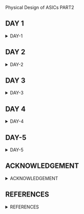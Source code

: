 [](url) Physical Design of ASICs PART2 


## DAY 1
<details>
<summary>DAY-1</summary>
<br>
 <details>
 <summary>RISC-V Installation Steps</summary>

* Below are the steps and commands to install RISC-V toolchain

```
git clone https://github.com/kunalg123/riscv_workshop_collaterals.git
cd riscv_workshop_collaterals
chmod 755 run.sh
./run.sh
```
Once the cloning is done and if there is not any error then set the PATH variable in .bashrc file using below commands
 
```
gedit .bashrc
export PATH="/home/user/riscv_toolchain/riscv64-unknown-elf-gcc-8.3.0-2019.08.0-x86_64-linux-ubuntu14/bin:$PATH" #Instead of user replace it with your user name
```
* Now try the "riscv64-unknown-elf-gcc" command and if there is any error shown below is how to debug: If you are getting the error about "iverilog" then use the below commands

```
sudo apt-get install libboost-regex-dev
git clone https://github.com/steveicarus/iverilog.git
cd iverilog/
git checkout --track -b v10-branch origin/v10-branch
git pull 
chmod 777 autoconf.sh 
./autoconf.sh 
./configure 
make
sudo make install
```

* If you are getting the error about "riscv-pk" then use the below commands

```
sudo apt-get install libboost-regex-dev
git clone https://github.com/riscv/riscv-pk.git
cd riscv-pk/
mkdir build
cd build/
../configure --prefix=$pwd/riscv_toolchain/riscv64-unknown-elf-gcc-8.3.0-2019.08.0-x86_64-linux-ubuntu14 --host=riscv64-unknown-elf
make
sudo make install
```
If there is an error showing that "Spike-command is not found" when running the spike, Try running the run.sh again, it will be resolved.
Don't forget to add PATH in .bashrc and source the .bashrc file

Acknowledgement: Bhargav D V, Pruthvi Parate, Alwin Shaju, Emil Jayanth Lal, Kanish R, Divyam Satle: Colleagues(IIIT-B)

 </details>

 
 <details>
 <summary>Introduction to RISC-V Basic Keywords</summary>

 <details>
  <summary>Instruction Set Architecture(ISA)</summary>

* C-Program is run by the compile to assembly language of RISC V and that makes Hardware Layout operation (qflow); that Hardware can be RISC-V

***WHAT IS RISC-V***

* RISC-V is an open-source instruction set architecture (ISA) for designing computer processors. 
* An instruction set architecture defines the instructions a processor can execute, the formats for those instructions, and the corresponding hardware behaviour. 
* RISC-V is designed to be versatile, customizable, and open, making it well-suited for a wide range of applications, from embedded systems to high-performance computing.
* RISC-V supports both 32-bit and 64-bit address spaces, and it can be implemented with varying levels of performance and complexity, from simple microcontrollers to high-end supercomputers.
* Briefly the architecture can be understood below:
*  RISC-V Architecture --->  Implementation (picorv32 cpu core) ---> Hardware Layout(qflow)

</details>

 <details>
  <summary>From App to Hardware</summary>

* The Flow of the RISC-V is explained in the below image:
   
 ![Screenshot from 2023-08-20 14-48-36](https://github.com/SolankiPratikkumar/IIITB_PRATIKKUMAR_ASIC/assets/140999250/8415bef2-9de6-494e-95dd-d00528000659)

* "Application Software" (like Mozilla Firefox, Stopwatch app) is input to the "System Software" which then passes through the compiler and generated to RISC-V in instruction.exe file and the exe file is passed to the Assembler which converts to Machine Binary language and Finally that is executed to "Hardware" Chip layout

 * The example of the RISC-V flow can be understood by below StopWatch application:
   
![Screenshot from 2023-08-20 14-47-58](https://github.com/SolankiPratikkumar/IIITB_PRATIKKUMAR_ASIC/assets/140999250/9ccf5217-418a-4c1d-95f2-5ea503bc70dd)

* Same way it works for other Application Software:

  ![Screenshot from 2023-08-20 14-55-09](https://github.com/SolankiPratikkumar/IIITB_PRATIKKUMAR_ASIC/assets/140999250/c0679442-3926-4659-b170-e361fe0fb134)


![r1aWhatsApp Image 2023-08-20 at 4 11 34 PM](https://github.com/SolankiPratikkumar/IIITB_PRATIKKUMAR_ASIC/assets/140999250/50799b6e-38b9-437b-a360-963def94357e)


  </details>
  
   <details>
  <summary>Detailed Discription of Course</summary>

* Detailed Description is dropped in the below images:

   ![Screenshot from 2023-08-20 16-04-13](https://github.com/SolankiPratikkumar/IIITB_PRATIKKUMAR_ASIC/assets/140999250/7ce7902b-cc5f-4665-9e89-4cc1737ecf43)

* The Important Application Binary Interface (ABI) is listed below:
* 
  ![Screenshot from 2023-08-20 16-00-52](https://github.com/SolankiPratikkumar/IIITB_PRATIKKUMAR_ASIC/assets/140999250/df859947-b91a-48ef-a34d-10daaecf5d9d)

* Course content in block format:
* 
![r1bWhatsApp Image 2023-08-20 at 4 12 28 PM](https://github.com/SolankiPratikkumar/IIITB_PRATIKKUMAR_ASIC/assets/140999250/40076075-fee3-48a4-8566-1d4dd014563a)

 </details>
  </details>

 <details>
  <summary>Labwork for RISC-V Software Toolchain</summary>
 <details>
  <summary>C-Program to compute sum 1 to n</summary>

* Commands used in Ubuntu to call the text editor for C-program are:
```
$ cd
$ gedit sum1ton.c
//write the C-program in editor and save
$ gcc sum1ton.c
$ ./a.out
```

* The C- Program of sum 1 to n is as follows:

```
#include<stdio.h>
int main ()
{ 
int i,sum=0,n=50;
for(i=0;i<=n;i++)
 {
  sum+=i;
 }
 printf("sum of number from 1 to %d is %d\n",n,sum);
 return 0;
}
```

![Screenshot from 2023-08-20 17-19-05](https://github.com/SolankiPratikkumar/IIITB_PRATIKKUMAR_ASIC/assets/140999250/de168949-8a89-45d6-bfcb-aa9129599490)



 </details>

 <details>
  <summary>RISCV GCC Compile And Disassemble</summary>

```
$ cat sum1ton.c
$ riscv64-unknown-elf-gcc -o1 -mabi=lp64 -march=rv64i -o sum1ton.o sum1ton.c
$ ls -ltr sum1ton.o
$ riscv64-unknown-elf-objdump -d sum1ton.o 
$ riscv64-unknown-elf-objdump -d sum1ton.o | less
/..press enter
$ riscv64-unknown-elf-gcc -Ofast -mabi=lp64 -march=rv64i -o sum1ton.o sum1ton.c
```


![Screenshot from 2023-08-20 20-37-10](https://github.com/SolankiPratikkumar/IIITB_PRATIKKUMAR_ASIC/assets/140999250/1871dbe3-2333-436c-ae3e-c0b7fd01cab8)

* We can find total number of instruction by subtracting next instruction and 1st hex instruction of existing divide to 4
* Total Number of instruction= (101c0-10184)/4 = 15 instruction

</details>

 <details>
  <summary>Spike Simulation and Debug</summary>

```
$ riscv64-unknown-elf-gcc -Ofast -mabi=lp64 -march=rv64i -o sum1ton.o sum1ton.c
$ gcc sum1ton.c
$ ./a.out
$ rReiscv64-unknown-elf-gcc -Ofast -mabi=lp64 -march=rv64i -o sum1ton.o sum1ton.c
$ riscv64-unknown-elf-objdump -d sum1ton.o | less
$ spike -d pk sum1ton.o
:until pc 0 to 100b0
: reg 0 a2
//(press enter)
:reg 0 a1
//(press enter)
```

* go on multiple manual spike instruction writing
  
  ![Screenshot from 2023-08-21 01-11-02](https://github.com/SolankiPratikkumar/IIITB_PRATIKKUMAR_ASIC/assets/140999250/bced2476-aaa8-44af-b5ee-2a47bf2d71f9)


* We can observe below the register details:

![Screenshot from 2023-08-21 00-27-47](https://github.com/SolankiPratikkumar/IIITB_PRATIKKUMAR_ASIC/assets/140999250/34a68f81-d296-490c-ac74-61b5346a0466)

![Screenshot from 2023-08-21 00-34-58](https://github.com/SolankiPratikkumar/IIITB_PRATIKKUMAR_ASIC/assets/140999250/d33bbf75-f5a6-42b4-ae90-2262e7ab4165)

</details>
</details>

 <details>
  <summary>Integer Number Representation</summary>

 <details>
  <summary>64bit Number System for Unsigned Number</summary>

* Human can understand Decimal while computer understand Binary
* So, we are trying to understand this type of Implementation for RISC V
  
  ![Screenshot from 2023-08-21 10-11-04](https://github.com/SolankiPratikkumar/IIITB_PRATIKKUMAR_ASIC/assets/140999250/a8b5bbde-c9f9-41d1-ba71-228f08219b85)

  * So, the important part to note here is 64bits =8 bytes= 2 words= 1doublewords

![Screenshot from 2023-08-21 10-13-06](https://github.com/SolankiPratikkumar/IIITB_PRATIKKUMAR_ASIC/assets/140999250/18efe934-0e92-49dd-bcba-5ffc1e8e2197)

  
![Screenshot from 2023-08-21 10-15-40](https://github.com/SolankiPratikkumar/IIITB_PRATIKKUMAR_ASIC/assets/140999250/79a2a928-f798-4b55-98aa-91cdbb2a0a2c)

* From the above image we can understand the total number of Decimal Equivalent for 0 to all bits is 1's

![Screenshot from 2023-08-21 10-17-56](https://github.com/SolankiPratikkumar/IIITB_PRATIKKUMAR_ASIC/assets/140999250/538391d9-ead3-47d6-99f8-53cabca94710)

* From above we can understand the total number of patterns for 64bits Unsigned Number= 0 to (2^64-1)

  </details>
  
   <details>
  <summary>64bit Number System for Signed Number</summary>
  
![Screenshot from 2023-08-21 10-43-14](https://github.com/SolankiPratikkumar/IIITB_PRATIKKUMAR_ASIC/assets/140999250/e79472b4-0ade-408a-a596-b5b92ab29d71)

* The Signed number can be identified by MSB as '1'
  
[Screenshot from 2023-08-21 10-45-27](https://github.com/SolankiPratikkumar/IIITB_PRATIKKUMAR_ASIC/assets/140999250/c5c468d5-f72c-4d5f-acf7-f382d46720d3)

* We can observe how the binary-to-decimal conversion takes place for signed bits where -2^63 is the final multiplied
  
![Screenshot from 2023-08-21 10-48-37](https://github.com/SolankiPratikkumar/IIITB_PRATIKKUMAR_ASIC/assets/140999250/67aba151-0a86-4a93-b18e-ddabde93389f)

* So, the important note here is the final 3 decimal 808 in signed -2^63 where there is 807dec in unsigned which is (2^63-1)
  
![Screenshot from 2023-08-21 10-50-13](https://github.com/SolankiPratikkumar/IIITB_PRATIKKUMAR_ASIC/assets/140999250/2a89b213-2e65-4010-bba5-cd094f616159)

* These 4 Points are Important to note  which are mentioned above
* Instruction that runs on it is Base Instructions RV641

  
  </details>
  
   <details>
  <summary>Labs on Unsigned Number and Signed Number</summary>

**Code for Unsigned Number**

* C-program on highest unsigned number is given below:
  
```
#include <stdio.h>
#include <math.h>
int main()
{
unsigned long long int max = (unsigned long long int) (pow(2,64) -1);
printf("highest number represented by unsigned long long int is %llu\n", max);
return 0;
}
```

* Command to get output debugged using spike of unsigned number:

```
$ gedit unsignedHighest.c
$ gcc unsignedHighest.c
$ ./a.out

$ riscv64-unknown-elf-gcc -Ofast -mabi=lp64 -march=rv64i -o unsignedHighest.o unsignedHighest.c
$ spike pk unsignedHighest.o
```

![Screenshot from 2023-08-21 12-09-47](https://github.com/SolankiPratikkumar/IIITB_PRATIKKUMAR_ASIC/assets/140999250/caafc9e0-1abf-4c4f-9c8a-79aeac7dcc5f)

* Using the same C-program and checking for her power 2^127 we get the unsignedHighest same Highest Number
  
```
#include <stdio.h>
#include <math.h>
int main()
{
unsigned long long int max = (unsigned long long int) (pow(2,127) -1);
printf("highest number represented by unsigned long long int is %llu\n", max);
return 0;
}
```

* Now changing the power as 2^10 to get an unsigned number in decimal:
  
```
#include <stdio.h>
#include <math.h>
int main()
{
unsigned long long int max = (unsigned long long int) (pow(2,10) -1);
printf("highest number represented by unsigned long long int is %llu\n", max);
return 0;
}
```

![Screenshot from 2023-08-21 12-19-06](https://github.com/SolankiPratikkumar/IIITB_PRATIKKUMAR_ASIC/assets/140999250/7c26f9bb-c8e3-41ff-9d77-37ba802f3b18)

**Code for Signed Number**

 C-program on highest Signed number is given below:
  
```
#include <stdio.h>
#include <math.h>
int main()
{
long long int max = (int) (pow(2,63) -1);
long long int min = (int) (pow(2,63) * -1);
printf("highest number represented by long long int is %lld\n", max);
printf("lowest number represented by long long int is %lld\n", min);
return 0;
}

```

* Commands for running signedHighest program in Ubuntu are as follows:

```
$ gedit signedHighest.c
$ gcc signedHighest.c
$ ./a.out

$ riscv64-unknown-elf-gcc -Ofast -mabi=lp64 -march=rv64i -o signedHighest.o signedHighest.c
$ spike pk signedHighest.o
```


* Here we don't get required result as here we have used (int), by which overflow condition arrives. now for fixing this we will use long long int instead of int

```
include <stdio.h>
#include <math.h>
int main() {
long long int max = (long long int) (pow(2,63) -1);
long long int min = (long long int) (pow(2,63) * -1);
printf("highest number represented by long long int is %lld\n", max);
printf("lowest number represented by long long int is %lld\n", min);
return 0;
```

* Others data types extension can used as below :

![Screenshot from 2023-08-21 11-17-25](https://github.com/SolankiPratikkumar/IIITB_PRATIKKUMAR_ASIC/assets/140999250/07a59ddf-1c63-4ec1-a675-81643fae40da)


  </details>
 </details>
   </details>  
     </details>

     
 ## DAY 2
<details>
<summary>DAY-2</summary>
<br>
 <details>
 <summary>Application Binary Interface(ABI)</summary>

<details>
 <summary>Introduction to Application Binary Interface(ABI)</summary>


**What is ABI**

* ABI stands for "Application Binary Interface." It is a set of rules and conventions that dictate how different software components interact at the binary level.
* In simpler terms, ABI defines how programs running on the same or different architectures can communicate with each other.
  
* ABI encompasses various aspects of low-level programming and software development, including:

* Data Representation: How data types are represented in memory or storage, including integers, floating-point numbers, structures, and more.

* Function Calling Convention: How functions are invoked and how their parameters and return values are passed between different parts of a program. This includes details about registers, stack usage, and parameter passing order.

* Memory Layout: How memory is organized, including the stack, heap, and data segments, and how variables are allocated and accessed.

* Exception Handling: How exceptions and errors are handled by the system, including mechanisms for raising, catching, and propagating exceptions.

* System Calls: How higher-level programming languages interact with the operating system's services and resources, often involving system calls or function calls to kernel routines.

* Register Usage: Which registers are used for specific purposes, how they are saved/restored during function calls, and how they might be preserved across different components of a program.

* ABI is crucial for interoperability between different programming languages, libraries, and operating systems. It ensures that compiled code from different sources can work seamlessly together, as long as they adhere to the same ABI.
  
* Different architectures and platforms might have their own ABIs due to differences in hardware, system architectures, and operating systems.


![Screenshot from 2023-08-21 11-17-25](https://github.com/SolankiPratikkumar/IIITB_PRATIKKUMAR_ASIC/assets/140999250/8fd13e4c-8741-4794-bbee-d8c6d8606e6b)

* Above is the clear example of how are the command of ABI looks:

![Screenshot from 2023-08-21 15-07-47](https://github.com/SolankiPratikkumar/IIITB_PRATIKKUMAR_ASIC/assets/140999250/2d66c5ad-77ff-4d18-9fef-8050d81726e6)

* ABI is an system call interface which is used to run application program on Hardware
   
![Screenshot from 2023-08-21 15-09-26](https://github.com/SolankiPratikkumar/IIITB_PRATIKKUMAR_ASIC/assets/140999250/902edcc4-b3fd-4b3d-a7da-25042384c19b)

* ABI has 32 bit register for RV32 and 64 register for RV64, why it is so can be understaood in upcoming class

</details>

<details>
 <summary>Memory Allocation for Double Words</summary>

 ![Screenshot from 2023-08-21 15-35-44](https://github.com/SolankiPratikkumar/IIITB_PRATIKKUMAR_ASIC/assets/140999250/572389ee-b2cb-4383-bb59-8d8981949413)

* The lower Byte is m[0] is LSB while the upper Byte is m[8]
  
![Screenshot from 2023-08-21 15-37-11](https://github.com/SolankiPratikkumar/IIITB_PRATIKKUMAR_ASIC/assets/140999250/e5bf66fc-23bf-4cd8-98c0-80972e7c8cb5)


* Here we have 64 bit register but we have 32 bit wide register available for storage of our 64 bit instruction. So 1st we divide 64 bits into eight 8 bit and store it into a paricular memory location.
* Hence , In the context of RISC-V, a "word" typically refers to a 32-bit value, and a "byte" is 8 bits. The splitting of a 64-bit number into bytes and words is straightforward

* A 64-bit number consists of 8 bytes (64 bits / 8 bits per byte). A 64-bit number consists of 2 words (64 bits / 32 bits per word).

* Each byte or word of the 64-bit number can be accessed and manipulated independently.

* Keep in mind that RISC-V provides specific instructions for working with 64-bit data, including arithmetic, load/store, and conversion operations. These instructions handle the splitting and management of 64-bit data in a 32-bit architecture like RISC-V.

* It uses different registers(32 in number) which are each of width XLEN = 32 bit for RV32 (~XLEN = 64 for RV64) . On a higher level of abstraction these registers are accessed by their respective ABI names.
  
  </details>
  
  <details>
 <summary>Load, Add and Store Instructions with Examples</summary>

![Screenshot from 2023-08-21 15-51-06](https://github.com/SolankiPratikkumar/IIITB_PRATIKKUMAR_ASIC/assets/140999250/8d284e08-78f9-4c1a-98b1-3dc958c7671b)

* Here ld is used for double word; and all the numbers 16 and all are converted to binary inside register

![Screenshot from 2023-08-21 16-03-25](https://github.com/SolankiPratikkumar/IIITB_PRATIKKUMAR_ASIC/assets/140999250/99f9107f-a296-4292-948d-70cdc0295f04)

*Above command is used to adding into previous operation

![Screenshot from 2023-08-21 16-02-57](https://github.com/SolankiPratikkumar/IIITB_PRATIKKUMAR_ASIC/assets/140999250/e4d67fd4-c359-4b7a-a64d-ff7fc69e299f)

* Above sd command is used for storing back to different memory address
* And all the above instruction are called as Base Integer Instruction RV64I
  
 </details>
  
  <details>
 <summary>Conclusion and Reason behind of 32bit RV64</summary>
   
![Screenshot from 2023-08-21 16-16-25](https://github.com/SolankiPratikkumar/IIITB_PRATIKKUMAR_ASIC/assets/140999250/91aad6a6-20ef-454e-9a1a-03774e2d0df6)

* There are different type of Instructions are classified as I-Type by Immediate type MSB in that register, the R-type register on basis of more blocks of r block in register here and  S-type register on the basis of 2 immediate block in register
  
* Reason for 32 bit register: Here is there are always 5 bits to represent each register block hence 2^5= 32bit register and the total register starts from 0 to (2^5-1)
  
![Screenshot from 2023-08-21 16-17-54](https://github.com/SolankiPratikkumar/IIITB_PRATIKKUMAR_ASIC/assets/140999250/03b35e80-cc8a-43f6-8513-935e937871d8)

* Different Register with their ABI name and their usage are mentioned in above image which will be used in upcoming labs.

</details>
</details>



 <details>
 <summary>Labs works ABI function calls</summary>

<details>
 <summary>Study New Algorithm for sum 1 to N using ASM</summary>

![Screenshot from 2023-08-21 18-03-51](https://github.com/SolankiPratikkumar/IIITB_PRATIKKUMAR_ASIC/assets/140999250/d6e6267c-0193-4cba-b7c3-f5adc8b8d4a0)

* You can use register a0 to a7 in ASM
* Other types of Flowchart can also be used here for execution of same program

</details>

<details>
 <summary>Simulate new C program with Function Call</summary>

* C program from sum of number from 1 to n:
 
```
#include<stdio.h>
extern int load(int x,int y);
int main(){

	int result=0;
	int count =9;
	result=load(0x0,count+1);
	printf("sum of number from 1 to %d is %d\n",count,result);

}
```

* Code of load file:

```
.section .text
.global load
.type load,@function

load:
	add a4, a0, zero
	add a2, a0, a1
	add a3, a0, zero
loop:	add a4, a3, a4
	addi a3, a3, 1
	blt a3, a2, loop
	add a0, a4,zero
	ret
```

![Screenshot from 2023-08-21 18-42-40](https://github.com/SolankiPratikkumar/IIITB_PRATIKKUMAR_ASIC/assets/140999250/9dd4ac8d-660f-4bfd-be9d-34bcbcea1f41)


![Screenshot from 2023-08-21 18-38-12](https://github.com/SolankiPratikkumar/IIITB_PRATIKKUMAR_ASIC/assets/140999250/4fc5f597-d942-4b13-8c41-1921bc93ddb6)

</details>

<details>
 <summary>Basic Verification Flow</summary>

 ![Screenshot from 2023-08-21 19-56-18](https://github.com/SolankiPratikkumar/IIITB_PRATIKKUMAR_ASIC/assets/140999250/1626fa79-3416-4028-831d-6e7f30b1a638)

 ![Screenshot from 2023-08-21 19-56-56](https://github.com/SolankiPratikkumar/IIITB_PRATIKKUMAR_ASIC/assets/140999250/5dd15c57-f6f4-4fc9-a88e-01fedf4dbd9d)

 ![Screenshot from 2023-08-21 19-57-20](https://github.com/SolankiPratikkumar/IIITB_PRATIKKUMAR_ASIC/assets/140999250/875a36bd-6a79-46c8-993e-a25f7cf9d7f5)

 ![Screenshot from 2023-08-21 19-59-38](https://github.com/SolankiPratikkumar/IIITB_PRATIKKUMAR_ASIC/assets/140999250/9f0b6e01-fbe7-4118-8815-9c862be5266a)

 ![Screenshot from 2023-08-21 20-00-03](https://github.com/SolankiPratikkumar/IIITB_PRATIKKUMAR_ASIC/assets/140999250/2b238491-cdf3-4b89-a6a7-7517c7f54a1a)

 ![Screenshot from 2023-08-21 20-00-27](https://github.com/SolankiPratikkumar/IIITB_PRATIKKUMAR_ASIC/assets/140999250/ad2ad9f9-0dee-448b-8940-ec87b8e11fef)

* Below are all the code run in colleteral / lab folder and generated above output images:
  
 ![Screenshot from 2023-08-21 20-00-49](https://github.com/SolankiPratikkumar/IIITB_PRATIKKUMAR_ASIC/assets/140999250/e96f40ab-3d8c-4233-9b4c-81abc542caed)

</details>
</details>
</details>
</details>


 ## DAY 3
<details>
<summary>DAY-3</summary>
<br>
 <details>
 <summary>Digital Logic with TL-verilog and Makerchip</summary>

<details>
 <summary>Combinational Logic with TL-verilog and Makerchip</summary>

![drd](https://github.com/SolankiPratikkumar/IIITB_PRATIKKUMAR_ASIC/assets/140999250/aa84b1bf-c1b7-4c81-8bff-285dda08fe36)
 
AND Gate: Outputs are true if all inputs are true. OR Gate: Outputs true if at least one input is true. NOT Gate: Outputs the opposite (complement) of the input. XOR Gate: Outputs true if the number of true inputs is odd. NAND Gate: Outputs false only if all inputs are true. NOR Gate: Outputs true only if all inputs are false. XNOR Gate: Outputs true if the number of true inputs is even.

** Verilog expression for different Logic Gates:**

![Screenshot from 2023-08-22 11-59-02](https://github.com/SolankiPratikkumar/IIITB_PRATIKKUMAR_ASIC/assets/140999250/83ac359c-e606-42d0-90d4-af7871a0b0a0)

**Combinational Circuits:**

![Screenshot from 2023-08-22 16-34-48](https://github.com/SolankiPratikkumar/IIITB_PRATIKKUMAR_ASIC/assets/140999250/8531818d-ef90-4bc2-b6ce-1ec074c4cece)

**Chaining Ternary Operation on MUX**

  ![Screenshot from 2023-08-22 16-34-24](https://github.com/SolankiPratikkumar/IIITB_PRATIKKUMAR_ASIC/assets/140999250/f75cb4c2-cdb3-4417-9683-46f027746904)
  

**Makerchip**

* Makerchip is an online platform that provides an integrated development environment (IDE) for designing, simulating, and testing digital circuits and systems. It's particularly focused on hardware description languages (HDLs) like Verilog and SystemVerilog.

</details>

<details>
 <summary>Labs on Digital Logic Combinational Circuits Using  Makerchip</summary>
 
**NOT Gate**

![NOT Screenshot from 2023-08-22 18-08-06](https://github.com/SolankiPratikkumar/IIITB_PRATIKKUMAR_ASIC/assets/140999250/ad3970b1-c774-4131-9a7b-7f78e5abcd39)


**AND Gate**

![AND Screenshot from 2023-08-22 18-07-19](https://github.com/SolankiPratikkumar/IIITB_PRATIKKUMAR_ASIC/assets/140999250/3af229a6-8d2d-40a6-9ec0-fdd0c248b727)


**OR Gate**

![OR Screenshot from 2023-08-22 18-08-35](https://github.com/SolankiPratikkumar/IIITB_PRATIKKUMAR_ASIC/assets/140999250/8ff6b434-c08a-4108-85a1-d320e0317a83)


**XOR Gate**
![XOR Screenshot from 2023-08-22 18-08-56](https://github.com/SolankiPratikkumar/IIITB_PRATIKKUMAR_ASIC/assets/140999250/df9198d5-c509-4b2d-ba59-271bf391fde7)


**Vector**
![Vector Screenshot from 2023-08-22 18-09-33](https://github.com/SolankiPratikkumar/IIITB_PRATIKKUMAR_ASIC/assets/140999250/647d6adc-319c-4ffd-9da5-081afee003af)


**MUX**

![MUX Screenshot from 2023-08-22 18-09-51](https://github.com/SolankiPratikkumar/IIITB_PRATIKKUMAR_ASIC/assets/140999250/1e6f7ce7-2ab8-4fe8-b085-1abcd66a77b2)

![MUX 2Screenshot from 2023-08-22 18-10-55](https://github.com/SolankiPratikkumar/IIITB_PRATIKKUMAR_ASIC/assets/140999250/d693b1aa-095e-4bde-a235-6fc10497a6be)


**Combinational Calculator**

![Screenshot from 2023-08-22 18-40-38](https://github.com/SolankiPratikkumar/IIITB_PRATIKKUMAR_ASIC/assets/140999250/2598f3e8-a931-4b9c-8149-5e7b1080cf67)


![CombinationalScreenshot from 2023-08-22 18-11-19](https://github.com/SolankiPratikkumar/IIITB_PRATIKKUMAR_ASIC/assets/140999250/41e62812-dfbc-40ed-ae04-1c0b0431571f)

</details>

<details>
 <summary>Sequential Circuits Using Makerchip</summary>

 ## Sequential Circuits:

* Sequential circuits have memory elements that retain information between clock cycles or input changes, allowing them to perform tasks like counting, storing previous states, and enabling more complex operations like data storage and manipulation. Examples of sequential circuits include shift registers, counters, and memory units like flip-flop-based storage elements.

![26Seq1841244-fbd8d615-c13f-4b97-8a10-b6a5609bec77](https://github.com/SolankiPratikkumar/IIITB_PRATIKKUMAR_ASIC/assets/140999250/0b18763b-86bb-476c-a35d-2ba8bee7c4df)

**Fibbonacci Series on Makerchip**

![fibbo261841400-ce6ca185-dfd7-46ce-8053-c7c7be4cdf3f](https://github.com/SolankiPratikkumar/IIITB_PRATIKKUMAR_ASIC/assets/140999250/416a77dd-6fc1-4771-885b-802653640553)

**Counter on Makerchip**

![counter261841567-c41b769d-c443-4d48-ab7d-cf7b72195b2a](https://github.com/SolankiPratikkumar/IIITB_PRATIKKUMAR_ASIC/assets/140999250/edbe0728-2127-457a-bed9-ad7537d8ea3e)

**Sequential Calculator on Makerchip**

![calculation261841622-29f9ed75-575f-4f23-9bb4-31a2c250b607](https://github.com/SolankiPratikkumar/IIITB_PRATIKKUMAR_ASIC/assets/140999250/51c6d140-ae82-4b92-8b1b-ec0611a3e62d)

 
</details>


<details>
 <summary>Pipeline Logic</summary>
	
* Pipeline logic refers to the systematic arrangement of processes or tasks in a sequential manner, where the output of one process becomes the input for the next process. 
* This approach is commonly used in various fields, including software development, data analysis, manufacturing, and more.
* Pipelines are efficient because they enable automation, parallel processing, and modularity in complex
   
* Now let's implement Pythagoras's theorem and compute it on hardware

![phy 261843647-53ab4774-0a09-4f00-8209-bc213e82321b](https://github.com/SolankiPratikkumar/IIITB_PRATIKKUMAR_ASIC/assets/140999250/c01e9070-95bb-4f67-9826-92f67733ecb0)


* Let us compute Pythagoras's theorem over 3 cycles In Makerchip

* Cycle 1: Squaring on the sides a and b; Cycle 2: Adding the squared values of a and b; Cycle3: Finding the square root value of the sum
  
**Makerchip Implementation of Pythagoras's Theorem:**

![pythagorus 261843881-91afe442-6246-46fc-9415-cd30002a4c5a](https://github.com/SolankiPratikkumar/IIITB_PRATIKKUMAR_ASIC/assets/140999250/6bac34d7-90db-415e-bd44-2b2a57168717)


* Code reduction is the most useful property of the TL-Verilog when compared to System Verilog.

* The Retiming property in TL-Verilog is very easy and safe to implement whereas in SystemVerilog, it is very bug-prone.

* The pipelining also allows us to run the clock at a high frequency. Regardless of the way we structure our logic, we will be able to produce a new set of inputs on every clock edge. As a result, we get high throughput for our circuit.

**TL Verilog Syntax:**

![tl 261844564-2986c5d0-905d-47cf-b1a8-d1adb1dc9ecf](https://github.com/SolankiPratikkumar/IIITB_PRATIKKUMAR_ASIC/assets/140999250/7b34e0a3-28a4-4194-ab81-78be1b205d97)

**Fibbonaaci Series in Pipeline:**

![fibbo pipeline261845116-054b5cb7-123f-4637-8548-aaa17907e8c8](https://github.com/SolankiPratikkumar/IIITB_PRATIKKUMAR_ASIC/assets/140999250/91434cd6-e026-4f6a-a8e8-c065d207704a)

**Implementation of Pipeline through TL-Verilog:**

![TL Pipeline fibbo261845214-4590d788-e40c-44e2-a972-937840b3ccf1](https://github.com/SolankiPratikkumar/IIITB_PRATIKKUMAR_ASIC/assets/140999250/74e38833-10f4-4463-b335-e981baabe208)

* we can observe errors in the Pipeline:

![error pipeline fibbo261845252-4f8bdec4-025e-4220-aa3b-414d2a447152](https://github.com/SolankiPratikkumar/IIITB_PRATIKKUMAR_ASIC/assets/140999250/4d0c12a7-7ffe-4925-afaa-929216fe63af)

**Lab 1: Counter and Calculator in Pipeline** 

* Pipeline structure:

![pipeline structure261845315-e2fe6720-f561-430a-a39d-2c3441bf5643](https://github.com/SolankiPratikkumar/IIITB_PRATIKKUMAR_ASIC/assets/140999250/5170347e-3fe8-4367-8455-d2e88aa9229f)

* Makerchip Logic Implementation:
  
![pll](https://github.com/SolankiPratikkumar/IIITB_PRATIKKUMAR_ASIC/assets/140999250/80c07b93-14bc-4a77-8ebc-23ca17b57f88)

**Lab2 : Cycle Calculator:**

* Pipeline structure:
  
![pl2](https://github.com/SolankiPratikkumar/IIITB_PRATIKKUMAR_ASIC/assets/140999250/0886bcb6-fab0-44bb-844a-ae013b6f3166)

* Makerchip Logic implementation:

 ![pli2 261848114-31e4f643-894e-4370-9830-92b6524fb300](https://github.com/SolankiPratikkumar/IIITB_PRATIKKUMAR_ASIC/assets/140999250/6db87d26-69d5-4bf9-9912-8fb902f677ed)


 
</details>


<details>
 <summary>Validity</summary>

* Validity is another feature in TL verilog which is asserted if a particular transactions in a pipeline is valid or true. A new scope, called “when” scope is introduced for this and it is denoted as ?$valid. This new scope has many advantages - easier design, cleaner debug, better error checking and automated clock gating.
  
* Validity provides :

(1) Automated Clock gating
(2) Easier debug
(3) Better error checking
(4) Cleaner design 

**Implementation of Pythagoran's Theorem with Validity:**

![L261848454-f85062ab-35aa-4644-8a52-7d44750ab5d4](https://github.com/SolankiPratikkumar/IIITB_PRATIKKUMAR_ASIC/assets/140999250/0b622844-3ef2-42ee-90b1-3a137c40e7fa)

* Clock Gating is a power-saving property.

**Lab Distance Accumulator with Pythagoran's Theorem:**

* Pipeline structure:
  
 ![p261852154-217a0e1a-55f7-41a6-aa47-4f42e9182609](https://github.com/SolankiPratikkumar/IIITB_PRATIKKUMAR_ASIC/assets/140999250/c48ee947-b4b2-4b78-a2a4-fc6035e0d2fb)

* Makerchip Implementation of Distance Accumulator of Pythagoran's Theorem:

  ![pi261852159-d8dd50fb-1f93-4d7c-8768-5c7a5eb52c78](https://github.com/SolankiPratikkumar/IIITB_PRATIKKUMAR_ASIC/assets/140999250/07312989-f1a9-46c0-ac0d-791181d8d200)


**Lab Cycle Calculator with Validity:**

* Pipeline Structure:
* 
![pm](https://github.com/SolankiPratikkumar/IIITB_PRATIKKUMAR_ASIC/assets/140999250/c498c2db-c4cd-42ff-8f1e-56bc55ab2c2b)


* Makerchip Implementation:
  
![pmo261852343-40f04672-543d-4705-b340-3ff00b774c1f](https://github.com/SolankiPratikkumar/IIITB_PRATIKKUMAR_ASIC/assets/140999250/44ccbea9-d19d-4fc0-91a7-4a212eb8ebe3)


**Lab Calculator with Single Value Memory:**

![po261852971-e1a3acc0-4388-43fc-862b-dd197cad6617](https://github.com/SolankiPratikkumar/IIITB_PRATIKKUMAR_ASIC/assets/140999250/3d0fde0d-0424-4301-abd5-acb2dd1dccda)

</details>

<details>
 <summary>Wrap Up</summary>

 **Lab:Conway Game of Life**

 ![cw261852668-48b9a59c-d329-4e8b-9a73-956806ae8b0e](https://github.com/SolankiPratikkumar/IIITB_PRATIKKUMAR_ASIC/assets/140999250/c68320ac-28b3-475a-8ada-1a60c7b66053)


**Pythagoran's theorem**

* Pipeline structure:
  
![cli261852745-635ab276-17c3-4c28-a1fe-fb74380cfd96](https://github.com/SolankiPratikkumar/IIITB_PRATIKKUMAR_ASIC/assets/140999250/79fb15f2-a852-443a-870b-5aeb8c2d6f4b)

* Makerchip Implementation:

![clii 261852671-72343c4b-d972-40ab-bf0d-6dfe32a09857](https://github.com/SolankiPratikkumar/IIITB_PRATIKKUMAR_ASIC/assets/140999250/640f419c-d6eb-4d0e-9a81-d0ac717a8e09)

</details>
</details>
</details>


## DAY 4
<details>
<summary>DAY-4</summary>
<br>
 <details>
 <summary>Basic RISC-V CPU Micro-Architecture</summary>

**Introduction to Simple RISC-V Micro-Architecture**

![MC 261853432-c4589d82-eecb-4ed3-875a-40441e20ab5d](https://github.com/SolankiPratikkumar/IIITB_PRATIKKUMAR_ASIC/assets/140999250/4d173557-ad88-4b0c-87df-75e46b9a37a3)

* A single-cycle microarchitecture for a RISC-V CPU is a simple and straightforward design in which each instruction is executed within a single clock cycle. While this approach is easy to understand, it has limitations in terms of performance and efficiency. Let's break down the key components of a single-cycle RISC-V CPU's microarchitecture:

(1) Instruction Fetch (IF): This stage is responsible for fetching the next instruction from memory. The program counter (PC) is used to determine the address of the next instruction to fetch. The fetched instruction is then passed to the next stage.

(2) Instruction Decode (ID): In this stage, the fetched instruction is decoded to determine the operation it represents and the operands it requires. Register values are read from the register file if needed.

(3) Execution (EX): This stage performs the actual computation or operation specified by the instruction. For arithmetic and logical operations, this stage performs the required calculations. For memory access instructions, the memory address may be calculated here.

(4) Memory Access (MEM): In this stage, memory access operations such as load and store instructions are performed. If a load instruction is being executed, the data is read from memory. If a store instruction is being executed, the data is written to memory.

(5) Write-Back (WB): The final result of the instruction is written back to the appropriate register in this stage. This stage completes the execution of the instruction.

* Note that these are the fundamental stages of a classic five-stage pipeline. Some processors may have additional stages, or they may combine certain stages for improved performance. Additionally, some high-performance CPUs might use techniques like out-of-order execution to increase instruction-level parallelism, which can complicate the pipeline structure.

</details>

<details>
 <summary>Fetch and Decode</summary>
	
**L1 - Implementation Plan and Lab for PC**

 * Pipeline structure

![L1262119772-30fc43ad-fd1d-4065-b113-72b537a5659f](https://github.com/SolankiPratikkumar/IIITB_PRATIKKUMAR_ASIC/assets/140999250/e275c95d-5aa1-4e60-a0a2-884a5f748314)


![26L1B2089499-79905e9b-cb1e-447f-ba69-000124897741](https://github.com/SolankiPratikkumar/IIITB_PRATIKKUMAR_ASIC/assets/140999250/8c4438a6-5a34-46b7-9029-fe109396e5f1)

* Makerchip Implementation:

![L1C262089513-1809b4c3-40e5-40a4-94ab-790d4d914fec](https://github.com/SolankiPratikkumar/IIITB_PRATIKKUMAR_ASIC/assets/140999250/8650006d-f780-4dd3-9119-8df130638191)



**L2 - Lab for instruction fetch logic**

 * Pipeline structure (part 1):
	
![4aa261861824-d4f837f2-82b2-4253-b818-b336518e1476](https://github.com/SolankiPratikkumar/IIITB_PRATIKKUMAR_ASIC/assets/140999250/97c848d9-e4c4-4e87-8847-5cf4d3ebacd7)

* Pipeline structure (part 2):

![4ab 261861853-3700e20f-e543-4c19-9d35-2c25b1d67bfe](https://github.com/SolankiPratikkumar/IIITB_PRATIKKUMAR_ASIC/assets/140999250/46563c65-9b82-42fd-95d7-66b9e5729f66)

* Makerchip Implementation:
  
![Screenshot from 2023-08-22 21-42-20](https://github.com/SolankiPratikkumar/IIITB_PRATIKKUMAR_ASIC/assets/140999250/478593c9-a791-4a98-a8fc-abd475359161)


**L3 - Lab for RV instruction types Decode Logic**

* Pipeline structure:
  
![L4a261862793-58ec9bda-6754-4337-8a77-ded3442cd3de](https://github.com/SolankiPratikkumar/IIITB_PRATIKKUMAR_ASIC/assets/140999250/8e085b02-eec8-4b4d-a538-62922f106856)

* Makerchip output:
  
![L4a261862793-58ec9bda-6754-4337-8a77-ded3442cd3de](https://github.com/SolankiPratikkumar/IIITB_PRATIKKUMAR_ASIC/assets/140999250/a5d1917e-ede9-42d9-8783-2a99e9c91528)

**L4 - Instruction immediate Decode**

![L4aa261863215-e040c77e-3bf8-452a-916e-c42f3b38b780](https://github.com/SolankiPratikkumar/IIITB_PRATIKKUMAR_ASIC/assets/140999250/14391136-61d8-4c84-b078-60bd4a3a9f03)

* Makerchip output:
  
![L4bb 261863229-48fdc48e-5d2c-448d-b2ab-811f9c035ed6](https://github.com/SolankiPratikkumar/IIITB_PRATIKKUMAR_ASIC/assets/140999250/980cbc39-bc18-43b2-b6d8-fd03e666164b)

**L5 - Instruction Decode**

![L45261863364-520d2924-cfda-4ddd-9779-ffa88619f976](https://github.com/SolankiPratikkumar/IIITB_PRATIKKUMAR_ASIC/assets/140999250/3d8f5e7d-7b25-47e6-a10f-1fc7bae31f08)

* Makerchip output:
 
![L45B261863387-6b08bebf-3938-41ec-84ed-2bec32cae7e4](https://github.com/SolankiPratikkumar/IIITB_PRATIKKUMAR_ASIC/assets/140999250/805ae28e-23b7-4a89-b9e2-22b1a2a76f3c)

**L6 - Instruction Field Decode**

![L46 261863610-3aa09860-ea31-4f94-a6d7-cb30dd9405dc](https://github.com/SolankiPratikkumar/IIITB_PRATIKKUMAR_ASIC/assets/140999250/7efff408-affe-42c5-87cd-f8999dd3975a)

* Makerchip output:
  
![L46B 261863629-41305a3a-ba44-4a58-912f-e286f6f58cc6](https://github.com/SolankiPratikkumar/IIITB_PRATIKKUMAR_ASIC/assets/140999250/49a6eea1-886c-46d8-842a-08852d53c65e)

**L7 - Instruction Decode_2**

![261863655-61a5ae40-8803-4fb4-b45f-dbc0316f05bf](https://github.com/SolankiPratikkumar/IIITB_PRATIKKUMAR_ASIC/assets/140999250/6807090a-2d4e-4ba0-85f2-c3228be43187)


* Makerchip output:

![L7b 261863677-c268a250-e8fc-4cde-828e-3ed13f646ad8](https://github.com/SolankiPratikkumar/IIITB_PRATIKKUMAR_ASIC/assets/140999250/9900a0bb-034c-4f30-af56-8d0836adc549)

</details>

<details>
 <summary>RISC-V Control Logic</summary>

**L1 : Register File Read**

* Pipeline structure:
  
![l4 a261865078-bb6d8153-9b7b-444c-bc76-f9c1b30cf097](https://github.com/SolankiPratikkumar/IIITB_PRATIKKUMAR_ASIC/assets/140999250/d2b900a4-d114-4d2b-aa46-4825b52875ca)


* Makerchip Implementation:

![l4b 261865102-0f770030-b163-4665-a201-3dea20163d35](https://github.com/SolankiPratikkumar/IIITB_PRATIKKUMAR_ASIC/assets/140999250/bff227f3-9ba0-425b-97e9-a3b39cefeae2)


**L2: Register file Read -2**

* Pipeline structure:
  
![ls1 262119908-6d5282fb-1da5-47c3-b557-72c0189743a3](https://github.com/SolankiPratikkumar/IIITB_PRATIKKUMAR_ASIC/assets/140999250/f93efdd1-2724-4716-959a-14ef4825a59e)


* Makerchip Implementation:
  
![ls2 262130943-267fffcb-4a75-4be4-bd0b-4c7bffd9d9d2](https://github.com/SolankiPratikkumar/IIITB_PRATIKKUMAR_ASIC/assets/140999250/9fa607e6-f25e-4e1c-be43-328dcb810470)

**L3 : Arithmetic and Logic unit(ALU)**

* Pipeline structure:

![L4p261865159-354573dc-fdf5-4300-b207-7444128fd37c](https://github.com/SolankiPratikkumar/IIITB_PRATIKKUMAR_ASIC/assets/140999250/c7851734-cb18-494d-9497-061783e7017a)

* Makerchip Implementation:

![L4q261865233-7fd0d43c-9e3a-48fb-a621-de17d6f76488](https://github.com/SolankiPratikkumar/IIITB_PRATIKKUMAR_ASIC/assets/140999250/4301701a-f20d-46d1-ad67-60646302d636)

**L4 : Register File Write**

* Pipeline structure:
  
![4ls261865442-d2412f07-ffe3-43c1-b607-77d1a5929932](https://github.com/SolankiPratikkumar/IIITB_PRATIKKUMAR_ASIC/assets/140999250/e61553bf-05eb-45f3-9d12-cad2d42c20e8)

* Makerchip Implementation

  ![4lt 261865510-23d81210-e835-4b26-a47b-5d1c4702b424](https://github.com/SolankiPratikkumar/IIITB_PRATIKKUMAR_ASIC/assets/140999250/9d65ce27-3f54-4014-85fc-bf7d0c35e87c)

**L5 : Concept of array and Register file details**

* Pipeline structure:

![lp1 262119943-424d6240-c7c5-4332-801d-0d4348e27387](https://github.com/SolankiPratikkumar/IIITB_PRATIKKUMAR_ASIC/assets/140999250/8820ff85-bd23-4e18-9531-97fd47b0b8ab)

* Makerchip Implementation

![lp2 262130969-126ca197-6f8e-457e-8a93-bc395b3b744e](https://github.com/SolankiPratikkumar/IIITB_PRATIKKUMAR_ASIC/assets/140999250/0ac29389-8fe2-4876-b3d0-94eee147c0a2)

**L6 :Completing Branch Instructions Implementations**

* Pipeline structure:
  
![Screenshot from 2023-08-23 01-08-43](https://github.com/SolankiPratikkumar/IIITB_PRATIKKUMAR_ASIC/assets/140999250/52908f63-1fcd-4693-bde7-d4f79e76ab86)

* Makerchip Implementation:

![4LTR 262130980-2845cc10-0808-4351-bca8-03d80daabfda](https://github.com/SolankiPratikkumar/IIITB_PRATIKKUMAR_ASIC/assets/140999250/10eedfc2-90e9-4d56-bd58-1149b45594eb)

**L7 - Lab to create simple Testbench**

* Pipeline structure:
  
![mb262119979-e4b9243d-dfda-4cd4-b898-02ee75d4cb96](https://github.com/SolankiPratikkumar/IIITB_PRATIKKUMAR_ASIC/assets/140999250/39a00439-7abf-48cd-93cd-416c00792909)

* Makerchip Implementation:

![mba 26230986-1820b072-7fe8-4cef-9399-57d09542b0d3](https://github.com/SolankiPratikkumar/IIITB_PRATIKKUMAR_ASIC/assets/140999250/384956e6-9582-454f-803f-7add3a36d144)

 
</details>
</details>

## DAY-5
<details>
 <summary>DAY-5</summary>

 <details>
 <summary>Validity</summary>
	 
</details>
</details>


## ACKNOWLEDGEMENT
<details>
 <summary>ACKNOWLEDGEMENT</summary>

* Kunal Ghosh, VSD Corp. Pvt. Ltd.
* Chatgpt
* Kanish R,Colleague,IIIT B
* Pruthvi Parate,Colleague,IIIT B
* Emil Jayanth Lal,Colleague,IIIT B
* Bhargav Dv,Colleague,IIIT B
* Geetima Kachari,Assistant professor
* Shivani Shah,IIIT B Senior
* Bala Dhinesh,Engineer,Testorrent
* Steve Hoover,Redwood Eda

</details>

## REFERENCES 
<details>
 <summary>REFERENCES</summary>

* https://www.vsdiat.com
* https://en.wikipedia.org/wiki/Toolchain
* https://en.wikipedia.org/wiki/GNU_toolchain
* https://github.com/riscv/riscv-gnu-toolchain
* https://steveicarus.github.io/iverilog/
* https://github.com/kunalg123/
* https://github.com/stevehoover/RISC-V_MYTH_Workshop 
* https://redwoodeda.com

</details>
</details>
</details>
</details>
</details>
